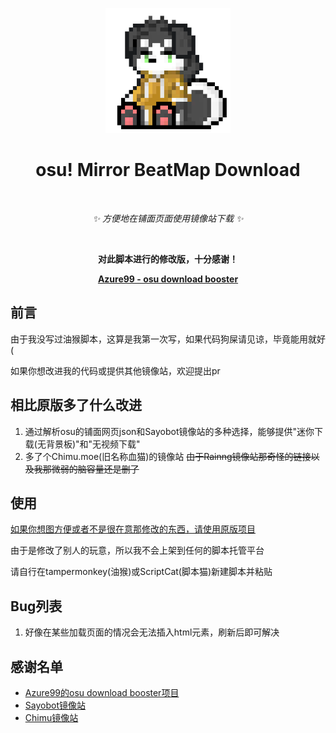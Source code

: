 <p align="center">
  <img src="https://raw.githubusercontent.com/PawTeamClub/.github/main/paw_temporary_icons.png" width="200" height="200">
</p>

<div align="center">
  
# osu! Mirror BeatMap Download

<br />

_✨ 方便地在铺面页面使用镜像站下载 ✨_

<br />

<b>对此脚本进行的修改版，十分感谢！

[Azure99 - osu download booster](https://github.com/Azure99/osu-download-booster)</b>

</div>

## 前言

由于我没写过油猴脚本，这算是我第一次写，如果代码狗屎请见谅，毕竟能用就好 (

如果你想改进我的代码或提供其他镜像站，欢迎提出pr

## 相比原版多了什么改进

1. 通过解析osu的铺面网页json和Sayobot镜像站的多种选择，能够提供"迷你下载(无背景板)"和"无视频下载"
2. 多了个Chimu.moe(旧名称血猫)的镜像站 ~~由于Rainng镜像站那奇怪的链接以及我那微弱的脑容量还是删了~~

## 使用

[如果你想图方便或者不是很在意那修改的东西，请使用原版项目](https://greasyfork.org/zh-CN/scripts/429781-osu-download-booster)

由于是修改了别人的玩意，所以我不会上架到任何的脚本托管平台

请自行在tampermonkey(油猴)或ScriptCat(脚本猫)新建脚本并粘贴

## Bug列表

1. 好像在某些加载页面的情况会无法插入html元素，刷新后即可解决

## 感谢名单

- [Azure99的osu download booster项目](https://github.com/Azure99/osu-download-booster)
- [Sayobot镜像站](https://osu.sayobot.cn/)
- [Chimu镜像站](https://Chimu.moe/)
